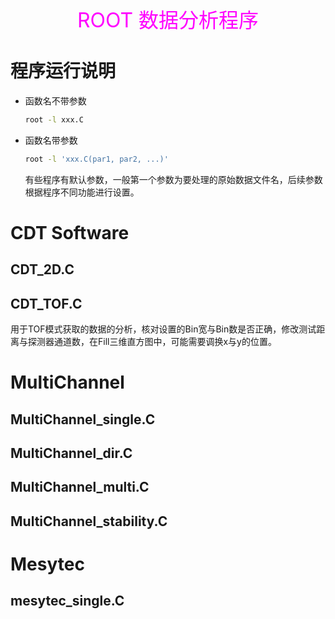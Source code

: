 <center><font color=magenta size=6>ROOT 数据分析程序</font></center>

# 程序运行说明
- 函数名不带参数
    ```bash
    root -l xxx.C
    ```
- 函数名带参数
    ```bash
    root -l 'xxx.C(par1, par2, ...)'
    ```
    有些程序有默认参数，一般第一个参数为要处理的原始数据文件名，后续参数根据程序不同功能进行设置。

# CDT Software
## CDT_2D.C

## CDT_TOF.C
用于TOF模式获取的数据的分析，核对设置的Bin宽与Bin数是否正确，修改测试距离与探测器通道数，在Fill三维直方图中，可能需要调换x与y的位置。

# MultiChannel
## MultiChannel_single.C

## MultiChannel_dir.C

## MultiChannel_multi.C

## MultiChannel_stability.C

# Mesytec

## mesytec_single.C

## 
